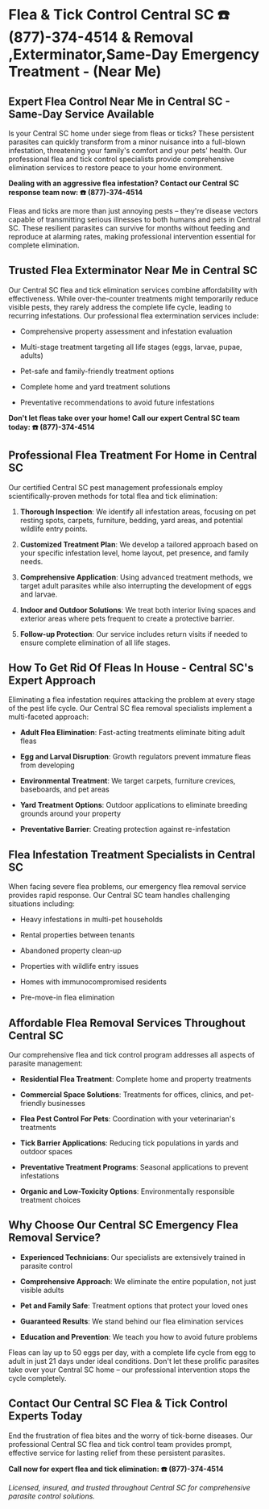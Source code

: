 # Flea & Tick Control Central SC ☎️ (877)-374-4514 & Removal ,Exterminator,Same-Day Emergency Treatment - (Near Me) 
## Expert Flea Control Near Me in Central SC - Same-Day Service Available

Is your Central SC home under siege from fleas or ticks? These persistent parasites can quickly transform from a minor nuisance into a full-blown infestation, threatening your family's comfort and your pets' health. Our professional flea and tick control specialists provide comprehensive elimination services to restore peace to your home environment.

**Dealing with an aggressive flea infestation? Contact our Central SC response team now: ☎️ (877)-374-4514**

Fleas and ticks are more than just annoying pests – they're disease vectors capable of transmitting serious illnesses to both humans and pets in Central SC. These resilient parasites can survive for months without feeding and reproduce at alarming rates, making professional intervention essential for complete elimination.

## Trusted Flea Exterminator Near Me in Central SC

Our Central SC flea and tick elimination services combine affordability with effectiveness. While over-the-counter treatments might temporarily reduce visible pests, they rarely address the complete life cycle, leading to recurring infestations. Our professional flea extermination services include:

- Comprehensive property assessment and infestation evaluation  
- Multi-stage treatment targeting all life stages (eggs, larvae, pupae, adults)  
- Pet-safe and family-friendly treatment options  
- Complete home and yard treatment solutions  
- Preventative recommendations to avoid future infestations  

**Don't let fleas take over your home! Call our expert Central SC team today: ☎️ (877)-374-4514**

## Professional Flea Treatment For Home in Central SC

Our certified Central SC pest management professionals employ scientifically-proven methods for total flea and tick elimination:

1. **Thorough Inspection**: We identify all infestation areas, focusing on pet resting spots, carpets, furniture, bedding, yard areas, and potential wildlife entry points.  
2. **Customized Treatment Plan**: We develop a tailored approach based on your specific infestation level, home layout, pet presence, and family needs.  
3. **Comprehensive Application**: Using advanced treatment methods, we target adult parasites while also interrupting the development of eggs and larvae.  
4. **Indoor and Outdoor Solutions**: We treat both interior living spaces and exterior areas where pets frequent to create a protective barrier.  
5. **Follow-up Protection**: Our service includes return visits if needed to ensure complete elimination of all life stages.  

## How To Get Rid Of Fleas In House - Central SC's Expert Approach

Eliminating a flea infestation requires attacking the problem at every stage of the pest life cycle. Our Central SC flea removal specialists implement a multi-faceted approach:

- **Adult Flea Elimination**: Fast-acting treatments eliminate biting adult fleas  
- **Egg and Larval Disruption**: Growth regulators prevent immature fleas from developing  
- **Environmental Treatment**: We target carpets, furniture crevices, baseboards, and pet areas  
- **Yard Treatment Options**: Outdoor applications to eliminate breeding grounds around your property  
- **Preventative Barrier**: Creating protection against re-infestation  

## Flea Infestation Treatment Specialists in Central SC

When facing severe flea problems, our emergency flea removal service provides rapid response. Our Central SC team handles challenging situations including:

- Heavy infestations in multi-pet households  
- Rental properties between tenants  
- Abandoned property clean-up  
- Properties with wildlife entry issues  
- Homes with immunocompromised residents  
- Pre-move-in flea elimination  

## Affordable Flea Removal Services Throughout Central SC

Our comprehensive flea and tick control program addresses all aspects of parasite management:

- **Residential Flea Treatment**: Complete home and property treatments  
- **Commercial Space Solutions**: Treatments for offices, clinics, and pet-friendly businesses  
- **Flea Pest Control For Pets**: Coordination with your veterinarian's treatments  
- **Tick Barrier Applications**: Reducing tick populations in yards and outdoor spaces  
- **Preventative Treatment Programs**: Seasonal applications to prevent infestations  
- **Organic and Low-Toxicity Options**: Environmentally responsible treatment choices  

## Why Choose Our Central SC Emergency Flea Removal Service?

- **Experienced Technicians**: Our specialists are extensively trained in parasite control  
- **Comprehensive Approach**: We eliminate the entire population, not just visible adults  
- **Pet and Family Safe**: Treatment options that protect your loved ones  
- **Guaranteed Results**: We stand behind our flea elimination services  
- **Education and Prevention**: We teach you how to avoid future problems  

Fleas can lay up to 50 eggs per day, with a complete life cycle from egg to adult in just 21 days under ideal conditions. Don't let these prolific parasites take over your Central SC home – our professional intervention stops the cycle completely.

## Contact Our Central SC Flea & Tick Control Experts Today

End the frustration of flea bites and the worry of tick-borne diseases. Our professional Central SC flea and tick control team provides prompt, effective service for lasting relief from these persistent parasites.

**Call now for expert flea and tick elimination: ☎️ (877)-374-4514**

*Licensed, insured, and trusted throughout Central SC for comprehensive parasite control solutions.*
